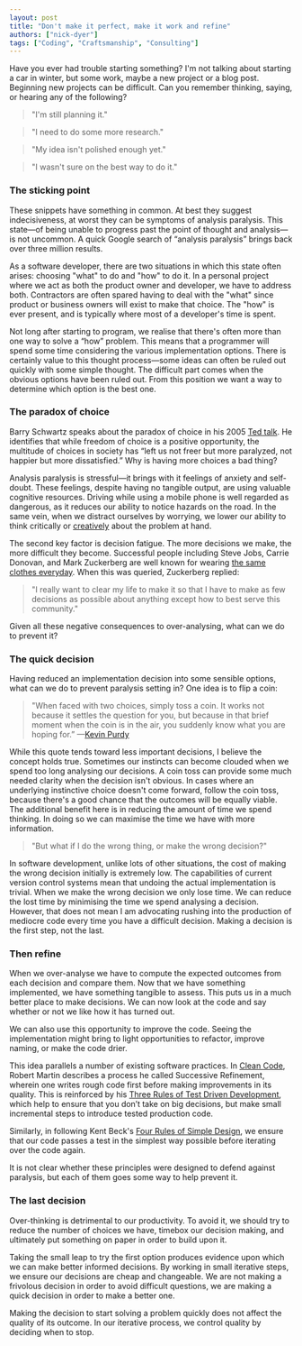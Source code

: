 ```yaml
---
layout: post
title: "Don't make it perfect, make it work and refine"
authors: ["nick-dyer"]
tags: ["Coding", "Craftsmanship", "Consulting"]
---
```

Have you ever had trouble starting something? I'm not talking about starting
a car in winter, but some work, maybe a new project or a blog post. Beginning
new projects can be difficult. Can you remember thinking, saying, or hearing any
of the following?

> "I'm still planning it."

> "I need to do some more research."

> "My idea isn't polished enough yet."

> "I wasn't sure on the best way to do it."

### The sticking point

These snippets have something in common. At best they suggest indecisiveness,
at worst they can be symptoms of analysis paralysis. This state—of being
unable to progress past the point of thought and analysis—is not uncommon.
A quick Google search of “analysis paralysis” brings back over three million
results.

As a software developer, there are two situations in which this state often
arises: choosing "what" to do and "how" to do it. In a personal project where we
act as both the product owner and developer, we have to address both.
Contractors are often spared having to deal with the "what" since product or
business owners will exist to make that choice. The "how" is ever present, and
is typically where most of a developer's time is spent.

Not long after starting to program, we realise that there's often more than one
way to solve a “how” problem. This means that a programmer will spend some time
considering the various implementation options. There is certainly value to
this thought process—some ideas can often be ruled out quickly with some
simple thought. The difficult part comes when the obvious options have been
ruled out. From this position we want a way to determine which option is the
best one.

### The paradox of choice

Barry Schwartz speaks about the paradox of choice in his 2005 [Ted
talk](https://www.ted.com/talks/barry_schwartz_on_the_paradox_of_choice?language=en).
He identifies that while freedom of choice is a positive opportunity, the
multitude of choices in society has “left us not freer but more paralyzed, not
happier but more dissatisfied.” Why is having more choices a bad thing?

Analysis paralysis is stressful—it brings with it feelings of anxiety and
self-doubt. These feelings, despite having no tangible output, are using
valuable cognitive resources. Driving while using a mobile phone is well
regarded as dangerous, as it reduces our ability to notice hazards on the road. In
the same vein, when we distract ourselves by worrying, we lower our ability to
think critically or
[creatively](https://www.psychologytoday.com/blog/the-athletes-way/201508/why-does-overthinking-sabotage-the-creative-process)
about the problem at hand.

The second key factor is decision fatigue. The more decisions we make, the more
difficult they become. Successful people including Steve Jobs, Carrie Donovan,
and Mark Zuckerberg are well known for wearing [the same clothes
everyday](http://www.independent.co.uk/news/people/why-mark-zuckerberg-wears-the-same-clothes-to-work-everyday-a6834161.html).
When this was queried, Zuckerberg replied:

> "I really want to clear my life to make it so that I have to make as few 
> decisions as possible about anything except how to best serve this
> community."

Given all these negative consequences to over-analysing, what can we do to
prevent it?

### The quick decision

Having reduced an implementation decision into some sensible options, what can
we do to prevent paralysis setting in? One idea is to flip a coin:

> "When faced with two choices, simply toss a coin. It works not because it
> settles the question for you, but because in that brief moment when the coin
> is in the air, you suddenly know what you are hoping for.”
> —[Kevin Purdy](http://lifehacker.com/5471886/making-a-tough-call)

While this quote tends toward less important decisions, I believe the concept
holds true. Sometimes our instincts can become clouded when we spend too long
analysing our decisions. A coin toss can provide some much needed clarity
when the decision isn't obvious. In cases where an underlying instinctive
choice doesn't come forward, follow the coin toss, because there's a good
chance that the outcomes will be equally viable. The additional benefit here is
in reducing the amount of time we spend thinking. In doing so we can maximise
the time we have with more information.

> "But what if I do the wrong thing, or make the wrong decision?"

In software development, unlike lots of other situations, the cost of making the
wrong decision initially is extremely low. The capabilities of current version
control systems mean that undoing the actual implementation is trivial. When
we make the wrong decision we only lose time. We can reduce the lost time by
minimising the time we spend analysing a decision. However, that does not
mean I am advocating rushing into the production of mediocre code every time
you have a difficult decision. Making a decision is the first step, not the
last.

### Then refine

When we over-analyse we have to compute the expected outcomes from each
decision and compare them. Now that we have something implemented, we have
something tangible to assess. This puts us in a much better place to make
decisions. We can now look at the code and say whether or not we like how it
has turned out.

We can also use this opportunity to improve the code. Seeing the implementation
might bring to light opportunities to refactor, improve naming, or make the code
drier.

This idea parallels a number of existing software practices. In [Clean
Code](https://www.amazon.co.uk/Clean-Code-Handbook-Software-Craftsmanship/dp/0132350882),
Robert Martin describes a process he called Successive Refinement, wherein one
writes rough code first before making improvements in its quality. This is
reinforced by his [Three Rules of Test Driven
Development](http://butunclebob.com/ArticleS.UncleBob.TheThreeRulesOfTdd),
which help to ensure that you don’t take on big decisions, but make small
incremental steps to introduce tested production code.

Similarly, in following Kent Beck's [Four Rules of Simple
Design](https://www.amazon.com/gp/product/0201616416?ie=UTF8&tag=martinfowlerc-20&linkCode=as2&camp=1789&creative=9325&creativeASIN=0201616416),
we ensure that our code passes a test in the simplest way possible before
iterating over the code again.

It is not clear whether these principles were designed to defend against
paralysis, but each of them goes some way to help prevent it.

### The last decision

Over-thinking is detrimental to our productivity. To avoid it, we should try to
reduce the number of choices we have, timebox our decision making, and
ultimately put something on paper in order to build upon it.

Taking the small leap to try the first option produces evidence upon which we
can make better informed decisions. By working in small iterative steps, we
ensure our decisions are cheap and changeable. We are not making a frivolous
decision in order to avoid difficult questions, we are making a quick decision
in order to make a better one.

Making the decision to start solving a problem quickly does not affect the
quality of its outcome. In our iterative process, we control quality by
deciding when to stop.
